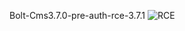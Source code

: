 Bolt-Cms3.7.0-pre-auth-rce-3.7.1
![RCE](https://i.ibb.co/n0wt8jr/Screen-Shot-2020-04-03-at-1-50-10-AM.png)
